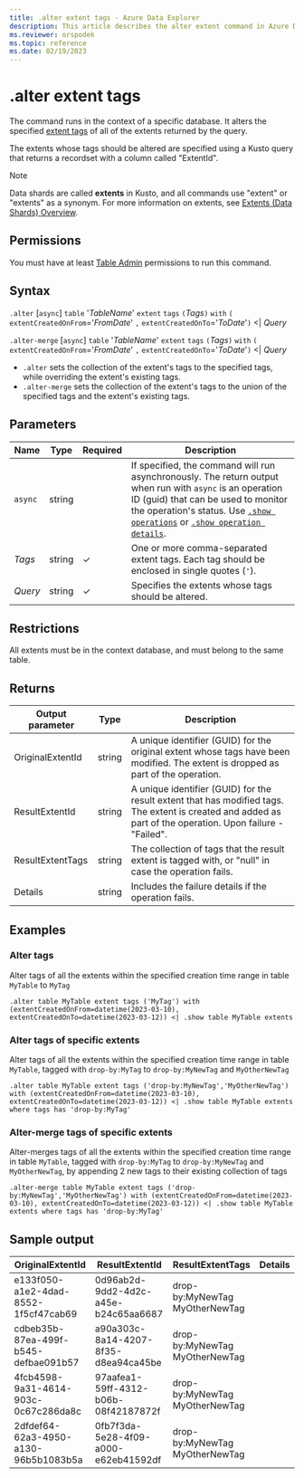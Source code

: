 ```yaml
---
title: .alter extent tags - Azure Data Explorer
description: This article describes the alter extent command in Azure Data Explorer.
ms.reviewer: orspodek
ms.topic: reference
ms.date: 02/19/2023
---
```


# .alter extent tags

The command runs in the context of a specific database. It alters the specified [extent tags](extents-overview.md#extent-tagging) of all of the extents returned by the query.

The extents whose tags should be altered are specified using a Kusto query that returns a recordset with a column called "ExtentId".

> [!NOTE]
> Data shards are called **extents** in Kusto, and all commands use "extent" or "extents" as a synonym.
> For more information on extents, see [Extents (Data Shards) Overview](extents-overview.md).

## Permissions

You must have at least [Table Admin](access-control/role-based-access-control.md) permissions to run this command.

## Syntax

`.alter` [`async`] `table` '*TableName*' `extent` `tags` `(`*Tags*`)` `with` `(` `extentCreatedOnFrom`='*FromDate*' `,` `extentCreatedOnTo`='*ToDate*'`)` <| *Query*

`.alter-merge` [`async`] `table` '*TableName*' `extent` `tags` `(`*Tags*`)` `with` `(` `extentCreatedOnFrom`='*FromDate*' `,` `extentCreatedOnTo`='*ToDate*'`)` <| *Query*

* `.alter` sets the collection of the extent's tags to the specified tags, while overriding the extent's existing tags.
* `.alter-merge` sets the collection of the extent's tags to the union of the specified tags and the extent's existing tags.

## Parameters

|Name|Type|Required|Description|
|--|--|--|--|
|`async`|string||If specified, the command will run asynchronously. The return output when run with `async` is an operation ID (guid) that can be used to monitor the operation's status. Use [`.show operations`](operations.md#show-operations) or [`.show operation details`](operations.md#show-operation-details).|
|*Tags*|string|&check;|One or more comma-separated extent tags. Each tag should be enclosed in single quotes (`'`).|
|*Query*|string|&check;|Specifies the extents whose tags should be altered.|

## Restrictions

All extents must be in the context database, and must belong to the same table.

## Returns

|Output parameter |Type |Description|
|---|---|---|
|OriginalExtentId |string |A unique identifier (GUID) for the original extent whose tags have been modified. The extent is dropped as part of the operation.|
|ResultExtentId |string |A unique identifier (GUID) for the result extent that has modified tags. The extent is created and added as part of the operation. Upon failure - "Failed".|
|ResultExtentTags |string |The collection of tags that the result extent is tagged with, or "null" in case the operation fails.|
|Details |string |Includes the failure details if the operation fails.|

## Examples

### Alter tags 

Alter tags of all the extents within the specified creation time range in table `MyTable` to `MyTag`

```kusto
.alter table MyTable extent tags ('MyTag') with (extentCreatedOnFrom=datetime(2023-03-10), extentCreatedOnTo=datetime(2023-03-12)) <| .show table MyTable extents
```

### Alter tags of specific extents

Alter tags of all the extents within the specified creation time range in table `MyTable`, tagged with `drop-by:MyTag` to `drop-by:MyNewTag` and `MyOtherNewTag`

```kusto
.alter table MyTable extent tags ('drop-by:MyNewTag','MyOtherNewTag') with (extentCreatedOnFrom=datetime(2023-03-10), extentCreatedOnTo=datetime(2023-03-12)) <| .show table MyTable extents where tags has 'drop-by:MyTag'
```

### Alter-merge tags of specific extents

Alter-merges tags of all the extents within the specified creation time range in table `MyTable`, tagged with `drop-by:MyTag` to `drop-by:MyNewTag` and `MyOtherNewTag`, by
appending 2 new tags to their existing collection of tags

```kusto
.alter-merge table MyTable extent tags ('drop-by:MyNewTag','MyOtherNewTag') with (extentCreatedOnFrom=datetime(2023-03-10), extentCreatedOnTo=datetime(2023-03-12)) <| .show table MyTable extents where tags has 'drop-by:MyTag'
```

## Sample output

|OriginalExtentId |ResultExtentId | ResultExtentTags | Details
|---|---|---|---
|e133f050-a1e2-4dad-8552-1f5cf47cab69 |0d96ab2d-9dd2-4d2c-a45e-b24c65aa6687 | drop-by:MyNewTag MyOtherNewTag| 
|cdbeb35b-87ea-499f-b545-defbae091b57 |a90a303c-8a14-4207-8f35-d8ea94ca45be | drop-by:MyNewTag MyOtherNewTag| 
|4fcb4598-9a31-4614-903c-0c67c286da8c |97aafea1-59ff-4312-b06b-08f42187872f | drop-by:MyNewTag MyOtherNewTag| 
|2dfdef64-62a3-4950-a130-96b5b1083b5a |0fb7f3da-5e28-4f09-a000-e62eb41592df | drop-by:MyNewTag MyOtherNewTag| 
